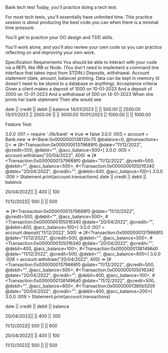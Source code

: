 Bank tech test
Today, you'll practice doing a tech test.

For most tech tests, you'll essentially have unlimited time. This practice session is about producing the best code you can when there is a minimal time pressure.

You'll get to practice your OO design and TDD skills.

You'll work alone, and you'll also review your own code so you can practice reflecting on and improving your own work.

Specification
Requirements
You should be able to interact with your code via a REPL like IRB or Node. (You don't need to implement a command line interface that takes input from STDIN.)
Deposits, withdrawal.
Account statement (date, amount, balance) printing.
Data can be kept in memory (it doesn't need to be stored to a database or anything).
Acceptance criteria
Given a client makes a deposit of 1000 on 10-01-2023
And a deposit of 2000 on 13-01-2023
And a withdrawal of 500 on 14-01-2023
When she prints her bank statement
Then she would see

date || credit || debit || balance
14/01/2023 || || 500.00 || 2500.00
13/01/2023 || 2000.00 || || 3000.00
10/01/2023 || 1000.00 || || 1000.00


Feature Test:

3.0.0 :001 > require './lib/bank'
 => true 
 => false 
3.0.0 :003 > account = Bank.new
 => #<Bank:0x0000000138130c70 @balance=0, @transactions=[]> 
 => [#<Transaction:0x00000001379668f0 @date="11/12/2022", @credit=500, @debit="", @acc_balance=500>] 
3.0.0 :005 > account.withdraw("20/04/2022", 400)
 => [#<Transaction:0x00000001379668f0 @date="11/12/2022", @credit=500, @debit="", @acc_balance=500>, #<Transaction:0x0000000105016340 @date="20/04/2022", @credit="", @debit=400, @acc_balance=100>] 
3.0.0 :006 > Statement.print(account.transactions)
date || credit || debit || balance

 20/04/2022||  || 400 || 100

 11/12/2022|| 500 ||  || 500
 
 => [#<Transaction:0x00000001379668f0 @date="11/12/2022", @credit=500, @debit="", @acc_balance=500>, #<Transaction:0x0000000105016340 @date="20/04/2022", @credit="", @debit=400, @acc_balance=100>] 
3.0.0 :007 > account.deposit('11/12/2022', 500)
 => [#<Transaction:0x00000001379668f0 @date="11/12/2022", @credit=500, @debit="", @acc_balance=500>, #<Transaction:0x0000000105016340 @date="20/04/2022", @credit="", @debit=400, @acc_balance=100>, #<Transaction:0x00000001381496d0 @date="11/12/2022", @credit=500, @debit="", @acc_balance=600>] 
3.0.0 :008 > account.withdraw("20/04/2022", 400)
 => [#<Transaction:0x00000001379668f0 @date="11/12/2022", @credit=500, @debit="", @acc_balance=500>, #<Transaction:0x0000000105016340 @date="20/04/2022", @credit="", @debit=400, @acc_balance=100>, #<Transaction:0x00000001381496d0 @date="11/12/2022", @credit=500, @debit="", @acc_balance=600>, #<Transaction:0x00000001380b5200 @date="20/04/2022", @credit="", @debit=400, @acc_balance=200>] 
3.0.0 :009 > Statement.print(account.transactions)

date || credit || debit || balance

 20/04/2022||  || 400 || 200

 11/12/2022|| 500 ||  || 600

 20/04/2022||  || 400 || 100

 11/12/2022|| 500 ||  || 500